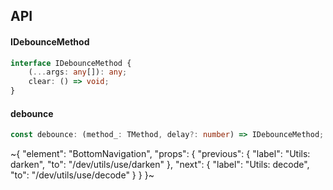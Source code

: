 

## API

#### IDebounceMethod

```ts
interface IDebounceMethod {
    (...args: any[]): any;
    clear: () => void;
}
```

#### debounce

```ts
const debounce: (method_: TMethod, delay?: number) => IDebounceMethod;
```


~{
  "element": "BottomNavigation",
  "props": {
    "previous": {
      "label": "Utils: darken",
      "to": "/dev/utils/use/darken"
    },
    "next": {
      "label": "Utils: decode",
      "to": "/dev/utils/use/decode"
    }
  }
}~
